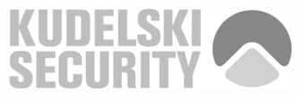 [![Kudelski Security](https://github.com/kudelskisecurity/.github/raw/main/profile/img/ks_logo.png)](https://www.kudelskisecurity.com/)

